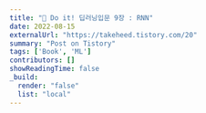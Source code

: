 ```yaml
---
title: "📗 Do it! 딥러닝입문 9장 : RNN"
date: 2022-08-15
externalUrl: "https://takeheed.tistory.com/20"
summary: "Post on Tistory"
tags: ['Book', 'ML']
contributors: []
showReadingTime: false
_build:
  render: "false"
  list: "local"
---
```

